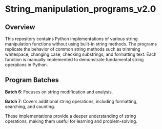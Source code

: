 # String_manipulation_programs_v2.0

## Overview

This repository contains Python implementations of various string manipulation functions without using built-in string methods. The programs replicate the behavior of common string methods such as trimming whitespace, changing case, checking substrings, and formatting text. Each function is manually implemented to demonstrate fundamental string operations in Python.

## Program Batches

**Batch 6**: Focuses on string modification and analysis.

**Batch 7**: Covers additional string operations, including formatting, searching, and counting.

These implementations provide a deeper understanding of string operations, making them useful for learning and problem-solving.
